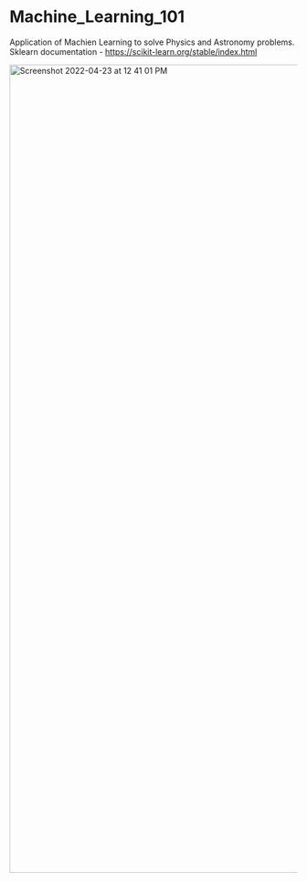 # Machine_Learning_101
Application of Machien Learning to solve Physics and Astronomy problems.
Sklearn documentation - https://scikit-learn.org/stable/index.html

<img width="1416" alt="Screenshot 2022-04-23 at 12 41 01 PM" src="https://user-images.githubusercontent.com/99118678/164884041-c8c39f74-ccbd-4d1a-8954-acdc1773f139.png">
